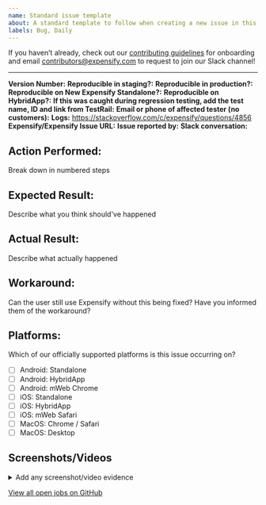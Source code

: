 ```yaml
---
name: Standard issue template
about: A standard template to follow when creating a new issue in this repository
labels: Bug, Daily
---
```


If you haven’t already, check out our [contributing guidelines](https://github.com/Expensify/ReactNativeChat/blob/main/contributingGuides/CONTRIBUTING.md) for onboarding and email contributors@expensify.com to request to join our Slack channel!
___

**Version Number:**
**Reproducible in staging?:**
**Reproducible in production?:**
**Reproducible on New Expensify Standalone?:**
**Reproducible on HybridApp?:**
**If this was caught during regression testing, add the test name, ID and link from TestRail:**
**Email or phone of affected tester (no customers):**
**Logs:** https://stackoverflow.com/c/expensify/questions/4856
**Expensify/Expensify Issue URL:**
**Issue reported by:**
**Slack conversation:**

## Action Performed:
Break down in numbered steps

## Expected Result:
Describe what you think should've happened

## Actual Result:
Describe what actually happened

## Workaround:
Can the user still use Expensify without this being fixed? Have you informed them of the workaround?

## Platforms:
<!---
Check off any platforms that are affected by this issue
--->
Which of our officially supported platforms is this issue occurring on?
- [ ] Android: Standalone
- [ ] Android: HybridApp
- [ ] Android: mWeb Chrome
- [ ] iOS: Standalone
- [ ] iOS: HybridApp
- [ ] iOS: mWeb Safari
- [ ] MacOS: Chrome / Safari
- [ ] MacOS: Desktop

## Screenshots/Videos

<details>
  <summary>Add any screenshot/video evidence</summary>

  
</details>

[View all open jobs on GitHub](https://github.com/Expensify/App/issues?q=is%3Aopen+is%3Aissue+label%3A%22Help+Wanted%22)
